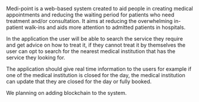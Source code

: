 Medi-point is a web-based system created to aid people in creating medical  appointments and reducing the waiting period for patients who need treatment and/or consultation. 
It aims at reducing the overwhelming in-patient walk-ins and aids more attention  to admitted patients in hospitals.

In the application the user will be able to search the service they require and get advice on how to treat it, if they cannot treat it by themselves the user can opt to search 
for the nearest medical institution that has the service they looking for.

The application should give real time information to the users for example if one of the medical institution is closed for the day, the medical institution can update that they are closed for the 
day or fully booked.

We planning on adding blockchain to the system.
